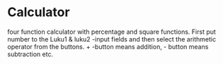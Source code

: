 # Calculator
four function calculator with percentage and square functions. First put number to the Luku1 & luku2 -input fields
and then select the arithmetic operator from the buttons. + -button means addition, - button means subtraction etc.

